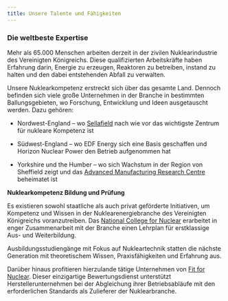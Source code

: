 ```yaml
---
title: Unsere Talente und Fähigkeiten
---
```


### Die weltbeste Expertise

Mehr als 65.000 Menschen arbeiten derzeit in der zivilen Nuklearindustrie des Vereinigten Königreichs. Diese qualifizierten Arbeitskräfte haben Erfahrung darin, Energie zu erzeugen, Reaktoren zu betreiben, instand zu halten und den dabei entstehenden Abfall zu verwalten.

Unsere Nuklearkompetenz erstreckt sich über das gesamte Land. Dennoch befinden sich viele große Unternehmen in der Branche in bestimmten Ballungsgebieten, wo Forschung, Entwicklung und Ideen ausgetauscht werden. Dazu gehören:

- Nordwest-England – wo [Sellafield](http://www.sellafieldsites.com/) nach wie vor das wichtigste Zentrum für nukleare Kompetenz ist

- Südwest-England – wo EDF Energy sich eine Basis geschaffen und Horizon Nuclear Power den Betrieb aufgenommen hat

- Yorkshire und the Humber – wo sich Wachstum in der Region von Sheffield zeigt und das [Advanced Manufacturing Research Centre](http://www.amrc.co.uk/) beheimatet ist

**Nuklearkompetenz Bildung und Prüfung**

Es existieren sowohl staatliche als auch privat geförderte Initiativen, um Kompetenz und Wissen in der Nuklearenergiebranche des Vereinigten Königreichs voranzutreiben. Das [National College for Nuclear](https://www.nsan.co.uk/news/national-nuclear-college) erarbeitet in enger Zusammenarbeit mit der Branche einen Lehrplan für erstklassige Aus- und Weiterbildung.

Ausbildungsstudiengänge mit Fokus auf Nukleartechnik statten die nächste Generation mit theoretischem Wissen, Praxisfähigkeiten und Erfahrung aus.

Darüber hinaus profitieren hierzulande tätige Unternehmen von [Fit for Nuclear](http://namrc.co.uk/services/f4n/). Dieser einzigartige Bewertungsdienst unterstützt Herstellerunternehmen bei der Abgleichung ihrer Betriebsabläufe mit den erforderlichen Standards als Zulieferer der Nuklearbranche.
